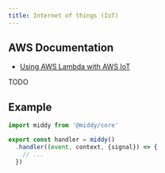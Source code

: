 ```yaml
---
title: Internet of things (IoT)
---
```


## AWS Documentation
- [Using AWS Lambda with AWS IoT](https://docs.aws.amazon.com/lambda/latest/dg/services-iot.html)

TODO

## Example
```javascript
import middy from '@middy/core'

export const handler = middy()
  .handler((event, context, {signal}) => {
    // ...
  })
```
